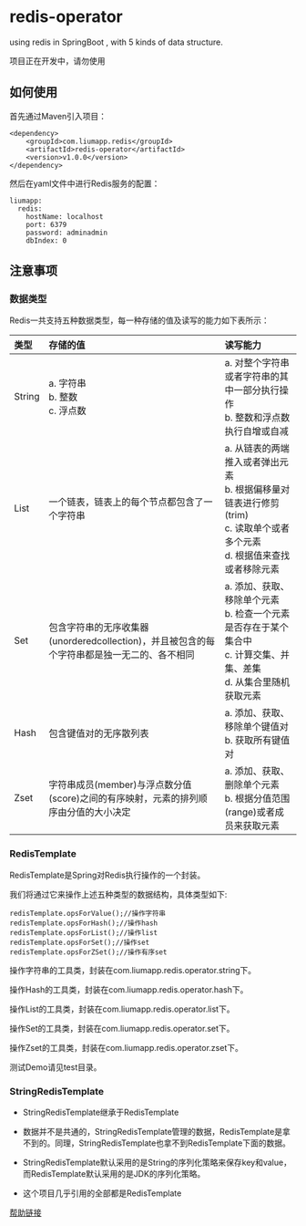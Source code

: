 # redis-operator
using redis in SpringBoot , with 5 kinds of data structure.

项目正在开发中，请勿使用

## 如何使用

首先通过Maven引入项目：

    <dependency>
        <groupId>com.liumapp.redis</groupId>
        <artifactId>redis-operator</artifactId>
        <version>v1.0.0</version>
    </dependency>
    
然后在yaml文件中进行Redis服务的配置：

    liumapp:
      redis:
        hostName: localhost
        port: 6379
        password: adminadmin
        dbIndex: 0
   

## 注意事项

### 数据类型

Redis一共支持五种数据类型，每一种存储的值及读写的能力如下表所示：

类型     | 存储的值 | 读写能力
:---------|:---|:---
String    | a. 字符串 <br> b. 整数 <br> c. 浮点数 | a. 对整个字符串或者字符串的其中一部分执行操作 <br> b. 整数和浮点数执行自增或自减 
List      | 一个链表，链表上的每个节点都包含了一个字符串   | a. 从链表的两端推入或者弹出元素 <br> b. 根据偏移量对链表进行修剪(trim) <br> c. 读取单个或者多个元素 <br> d. 根据值来查找或者移除元素
Set       | 包含字符串的无序收集器(unorderedcollection)，并且被包含的每个字符串都是独一无二的、各不相同 | a. 添加、获取、移除单个元素 <br> b. 检查一个元素是否存在于某个集合中 <br> c. 计算交集、并集、差集 <br> d. 从集合里随机获取元素
Hash      | 包含键值对的无序散列表 | a. 添加、获取、移除单个键值对 <br> b. 获取所有键值对
Zset      | 字符串成员(member)与浮点数分值(score)之间的有序映射，元素的排列顺序由分值的大小决定 | a. 添加、获取、删除单个元素 <br> b. 根据分值范围(range)或者成员来获取元素

### RedisTemplate

RedisTemplate是Spring对Redis执行操作的一个封装。

我们将通过它来操作上述五种类型的数据结构，具体类型如下:

```
redisTemplate.opsForValue();//操作字符串
redisTemplate.opsForHash();//操作hash
redisTemplate.opsForList();//操作list
redisTemplate.opsForSet();//操作set
redisTemplate.opsForZSet();//操作有序set
```

操作字符串的工具类，封装在com.liumapp.redis.operator.string下。

操作Hash的工具类，封装在com.liumapp.redis.operator.hash下。

操作List的工具类，封装在com.liumapp.redis.operator.list下。

操作Set的工具类，封装在com.liumapp.redis.operator.set下。

操作Zset的工具类，封装在com.liumapp.redis.operator.zset下。

测试Demo请见test目录。

### StringRedisTemplate

* StringRedisTemplate继承于RedisTemplate

* 数据并不是共通的，StringRedisTemplate管理的数据，RedisTemplate是拿不到的。同理，StringRedisTemplate也拿不到RedisTemplate下面的数据。

* StringRedisTemplate默认采用的是String的序列化策略来保存key和value，而RedisTemplate默认采用的是JDK的序列化策略。

* 这个项目几乎引用的全部都是RedisTemplate

[帮助链接](http://www.jianshu.com/p/7bf5dc61ca06)